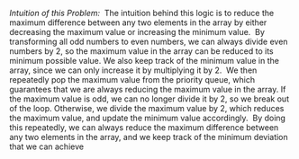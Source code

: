 *Intuition of this Problem:*
​
The intuition behind this logic is to reduce the maximum difference between any two elements in the array by either decreasing the maximum value or increasing the minimum value.
​
By transforming all odd numbers to even numbers, we can always divide even numbers by 2, so the maximum value in the array can be reduced to its minimum possible value. We also keep track of the minimum value in the array, since we can only increase it by multiplying it by 2.
​
We then repeatedly pop the maximum value from the priority queue, which guarantees that we are always reducing the maximum value in the array. If the maximum value is odd, we can no longer divide it by 2, so we break out of the loop. Otherwise, we divide the maximum value by 2, which reduces the maximum value, and update the minimum value accordingly.
​
By doing this repeatedly, we can always reduce the maximum difference between any two elements in the array, and we keep track of the minimum deviation that we can achieve
